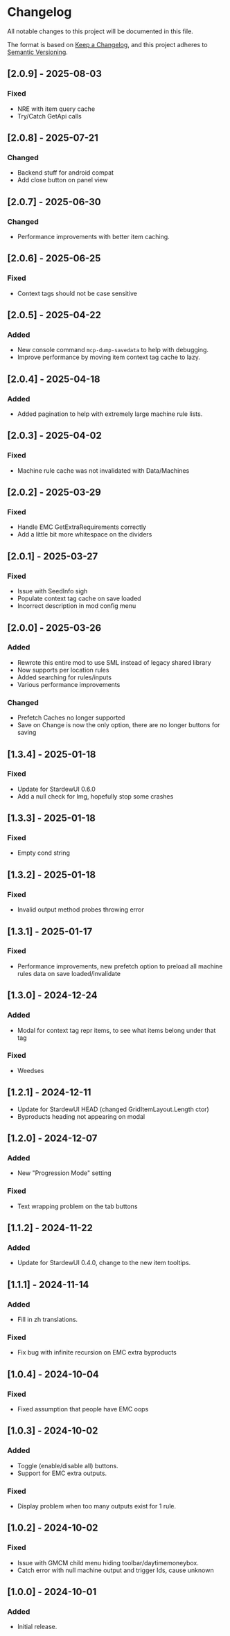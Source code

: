 # Changelog

All notable changes to this project will be documented in this file.

The format is based on [Keep a Changelog](https://keepachangelog.com/en/1.1.0/), and this project adheres to [Semantic Versioning](https://semver.org/spec/v2.0.0.html).

## [2.0.9] - 2025-08-03

### Fixed

- NRE with item query cache
- Try/Catch GetApi calls

## [2.0.8] - 2025-07-21

### Changed

- Backend stuff for android compat
- Add close button on panel view

## [2.0.7] - 2025-06-30

### Changed

- Performance improvements with better item caching.

## [2.0.6] - 2025-06-25

### Fixed

- Context tags should not be case sensitive

## [2.0.5] - 2025-04-22

### Added

- New console command `mcp-dump-savedata` to help with debugging.
- Improve performance by moving item context tag cache to lazy.

## [2.0.4] - 2025-04-18

### Added

- Added pagination to help with extremely large machine rule lists.

## [2.0.3] - 2025-04-02

### Fixed

- Machine rule cache was not invalidated with Data/Machines

## [2.0.2] - 2025-03-29

### Fixed

- Handle EMC GetExtraRequirements correctly
- Add a little bit more whitespace on the dividers

## [2.0.1] - 2025-03-27

### Fixed

- Issue with SeedInfo sigh
- Populate context tag cache on save loaded
- Incorrect description in mod config menu

## [2.0.0] - 2025-03-26

### Added

- Rewrote this entire mod to use SML instead of legacy shared library
- Now supports per location rules
- Added searching for rules/inputs
- Various performance improvements

### Changed

- Prefetch Caches no longer supported
- Save on Change is now the only option, there are no longer buttons for saving

## [1.3.4] - 2025-01-18

### Fixed

- Update for StardewUI 0.6.0
- Add a null check for Img, hopefully stop some crashes

## [1.3.3] - 2025-01-18

### Fixed

- Empty cond string

## [1.3.2] - 2025-01-18

### Fixed

- Invalid output method probes throwing error

## [1.3.1] - 2025-01-17

### Fixed

- Performance improvements, new prefetch option to preload all machine rules data on save loaded/invalidate

## [1.3.0] - 2024-12-24

### Added

- Modal for context tag repr items, to see what items belong under that tag

### Fixed

- Weedses

## [1.2.1] - 2024-12-11

- Update for StardewUI HEAD (changed GridItemLayout.Length ctor)
- Byproducts heading not appearing on modal

## [1.2.0] - 2024-12-07

### Added

- New "Progression Mode" setting

### Fixed

- Text wrapping problem on the tab buttons

## [1.1.2] - 2024-11-22

### Added

- Update for StardewUI 0.4.0, change to the new item tooltips.

## [1.1.1] - 2024-11-14

### Added

- Fill in zh translations.

### Fixed

- Fix bug with infinite recursion on EMC extra byproducts

## [1.0.4] - 2024-10-04

### Fixed

- Fixed assumption that people have EMC oops

## [1.0.3] - 2024-10-02

### Added

- Toggle (enable/disable all) buttons.
- Support for EMC extra outputs.

### Fixed

- Display problem when too many outputs exist for 1 rule.

## [1.0.2] - 2024-10-02

### Fixed

- Issue with GMCM child menu hiding toolbar/daytimemoneybox.
- Catch error with null machine output and trigger Ids, cause unknown

## [1.0.0] - 2024-10-01

### Added

- Initial release.
